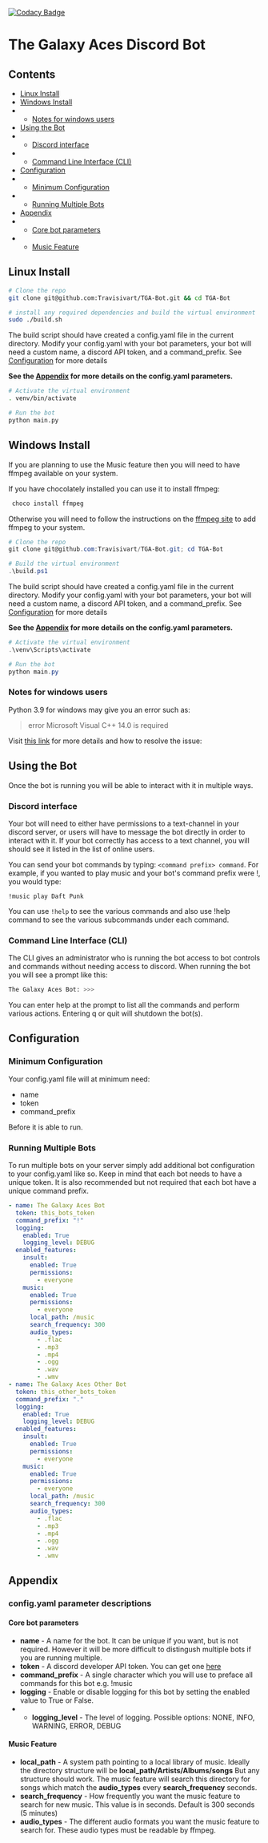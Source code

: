 [![Codacy Badge](https://app.codacy.com/project/badge/Grade/0d18ec4c208743df8101d08d4ce71b82)](https://www.codacy.com?utm_source=github.com&utm_medium=referral&utm_content=Travisivart/TGA-Bot&utm_campaign=Badge_Grade)

# The Galaxy Aces Discord Bot

## Contents

-   [Linux Install](#linux-install)
-   [Windows Install](#windows-install)
-   -   [Notes for windows users](#notes-for-windows-users)
-   [Using the Bot](#using-the-bot)
-   -   [Discord interface](#discord-interface)
-   -   [Command Line Interface (CLI)](#command-line-interface-cli)
-   [Configuration](#configuration)
-   -   [Minimum Configuration](#minimum-configuration)
-   -   [Running Multiple Bots](#running-multiple-bots)
-   [Appendix](#appendix)
-   -   [Core bot parameters](#core-bot-parameters)
-   -   [Music Feature](#music-feature)

## Linux Install

```sh
# Clone the repo
git clone git@github.com:Travisivart/TGA-Bot.git && cd TGA-Bot

# install any required dependencies and build the virtual environment
sudo ./build.sh
```

The build script should have created a config.yaml file in the current directory.
Modify your config.yaml with your bot parameters, your bot will need a custom name,
a discord API token, and a command_prefix.
See [Configuration](#configuration) for more details

**See the [Appendix](#appendix) for more details on the config.yaml parameters.**

```sh
# Activate the virtual environment
. venv/bin/activate

# Run the bot
python main.py
```

## Windows Install

If you are planning to use the Music feature then you will need to have ffmpeg available on your system.

If you have chocolately installed you can use it to install ffmpeg:

```powershell
 choco install ffmpeg
```

Otherwise you will need to follow the instructions on the [ffmpeg site](https://ffmpeg.org/) to add ffmpeg to your system.

```powershell
# Clone the repo
git clone git@github.com:Travisivart/TGA-Bot.git; cd TGA-Bot

# Build the virtual environment
.\build.ps1

```

The build script should have created a config.yaml file in the current directory.
Modify your config.yaml with your bot parameters, your bot will need a custom name,
a discord API token, and a command_prefix.
See [Configuration](#configuration) for more details

**See the [Appendix](#appendix) for more details on the config.yaml parameters.**

```powershell
# Activate the virtual environment
.\venv\Scripts\activate

# Run the bot
python main.py
```

### Notes for windows users

Python 3.9 for windows may give you an error such as:

> error Microsoft Visual C++ 14.0 is required

Visit [this link](https://www.scivision.dev/python-windows-visual-c-14-required/) for more details and how to resolve the issue:

## Using the Bot

Once the bot is running you will be able to interact with it in multiple ways.

### Discord interface

Your bot will need to either have permissions to a text-channel in your discord server, or users will have to message the bot directly in order to interact with it. If your bot correctly has access to a text channel, you will should see it listed in the list of online users.

You can send your bot commands by typing: `<command prefix> command`. For example, if you wanted to play music and your bot's command prefix were !, you would type:

`!music play Daft Punk`

You can use `!help` to see the various commands and also use !help command to see the various subcommands under each command.

### Command Line Interface (CLI)

The CLI gives an administrator who is running the bot access to bot controls and commands without needing access to discord. When running the bot you will see a prompt like this:

```sh
The Galaxy Aces Bot: >>>
```

You can enter help at the prompt to list all the commands and perform various actions. Entering q or quit will shutdown the bot(s).

## Configuration

### Minimum Configuration

Your config.yaml file will at minimum need:

-   name
-   token
-   command_prefix

Before it is able to run.

### Running Multiple Bots

To run multiple bots on your server simply add additional bot configuration to your config.yaml like so.
Keep in mind that each bot needs to have a unique token.
It is also recommended but not required that each bot have a unique command prefix.

```yaml
- name: The Galaxy Aces Bot
  token: this_bots_token
  command_prefix: "!"
  logging:
    enabled: True
    logging_level: DEBUG
  enabled_features:
    insult:
      enabled: True
      permissions:
        - everyone
    music:
      enabled: True
      permissions:
        - everyone
      local_path: /music
      search_frequency: 300
      audio_types:
        - .flac
        - .mp3
        - .mp4
        - .ogg
        - .wav
        - .wmv
- name: The Galaxy Aces Other Bot
  token: this_other_bots_token
  command_prefix: "."
  logging:
    enabled: True
    logging_level: DEBUG
  enabled_features:
    insult:
      enabled: True
      permissions:
        - everyone
    music:
      enabled: True
      permissions:
        - everyone
      local_path: /music
      search_frequency: 300
      audio_types:
        - .flac
        - .mp3
        - .mp4
        - .ogg
        - .wav
        - .wmv
```

## Appendix

### config.yaml parameter descriptions

#### Core bot parameters

-   **name** - A name for the bot. It can be unique if you want, but is not required. However it will be more difficult to distingush multiple bots if you are running multiple.
-   **token** - A discord developer API token. You can get one [here](https://discord.com/developers/applications)
-   **command_prefix** - A single character which you will use to preface all commands for this bot e.g. !music
-   **logging** - Enable or disable logging for this bot by setting the enabled value to True or False.
-   -   **logging_level** - The level of logging. Possible options: NONE, INFO, WARNING, ERROR, DEBUG

#### Music Feature

-   **local_path** - A system path pointing to a local library of music. Ideally the directory structure will be **local_path/Artists/Albums/songs** But any structure should work. The music feature will search this directory for songs which match the **audio_types** every **search_frequency** seconds.
-   **search_frequency** - How frequently you want the music feature to search for new music. This value is in seconds. Default is 300 seconds (5 minutes)
-   **audio_types** - The different audio formats you want the music feature to search for. These audio types must be readable by ffmpeg.
